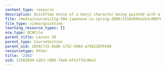 ```yaml
---
content_type: resource
description: QuickTime movie of a kanji character being painted with a brush.
file: /media/courses/21g-504-japanese-iv-spring-2009/31582894a2b3c00076e66fe1f7dc96e3_2162.mov
file_type: video/quicktime
learning_resource_types: []
ocw_type: OCWFile
parent_title: Lesson 20
parent_type: CourseSection
parent_uid: 1658c715-de8b-1752-598d-a7d8228f0109
resourcetype: Other
title: '2162'
uid: 31582894-a2b3-c000-76e6-6fe1f7dc96e3
---
```


